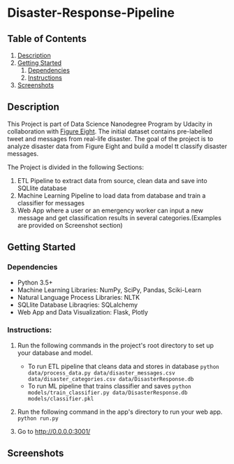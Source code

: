 # Disaster-Response-Pipeline

## Table of Contents
1. [Description](#description)
2. [Getting Started](#getting_started)
	1. [Dependencies](#dependencies)
	2. [Instructions](#instructions)
3. [Screenshots](#screenshots)

<a name="descripton"></a>
## Description

This Project is part of Data Science Nanodegree Program by Udacity in collaboration with [Figure Eight](https://www.figure-eight.com/).
The initial dataset contains pre-labelled tweet and messages from real-life disaster. 
The goal of the project is to analyze disaster data from Figure Eight and build a model tt classify disaster messages.

The Project is divided in the following Sections:

1. ETL Pipeline to extract data from source, clean data and save into SQLlite database 
2. Machine Learning Pipeline to load data from database and train a classifier for messages
3. Web App where a user or an emergency worker can input a new message and get classification results in several categories.(Examples are provided on Screenshot section)

<a name="getting_started"></a>
## Getting Started

<a name="dependencies"></a>
### Dependencies
* Python 3.5+ 
* Machine Learning Libraries: NumPy, SciPy, Pandas, Sciki-Learn
* Natural Language Process Libraries: NLTK
* SQLlite Database Libraqries: SQLalchemy
* Web App and Data Visualization: Flask, Plotly

<a name="instructions"></a>
### Instructions:
1. Run the following commands in the project's root directory to set up your database and model.

    - To run ETL pipeline that cleans data and stores in database
        `python data/process_data.py data/disaster_messages.csv data/disaster_categories.csv data/DisasterResponse.db`
    - To run ML pipeline that trains classifier and saves
        `python models/train_classifier.py data/DisasterResponse.db models/classifier.pkl`

2. Run the following command in the app's directory to run your web app.
    `python run.py`

3. Go to http://0.0.0.0:3001/

<a name="screenshots"></a>
## Screenshots





